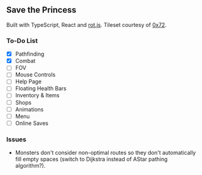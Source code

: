## Save the Princess

Built with TypeScript, React and [rot.js](http://ondras.github.io/rot.js/hp/). Tileset courtesy of [0x72](https://0x72.itch.io/dungeontileset-ii).

### To-Do List

- [x] Pathfinding 
- [x] Combat
- [ ] FOV
- [ ] Mouse Controls
- [ ] Help Page
- [ ] Floating Health Bars
- [ ] Inventory & Items
- [ ] Shops
- [ ] Animations
- [ ] Menu
- [ ] Online Saves

### Issues

- Monsters don't consider non-optimal routes so they don't automatically fill empty spaces (switch to Dijkstra instead of AStar pathing algorithm?).